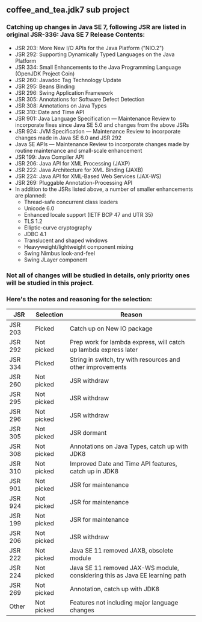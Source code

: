 ## coffee_and_tea.jdk7 sub project

### Catching up changes in Java SE 7, following JSR are listed in original JSR-336: Java SE 7 Release Contents:

- JSR 203: More New I/O APIs for the Java Platform ("NIO.2")
- JSR 292: Supporting Dynamically Typed Languages on the Java Platform
- JSR 334: Small Enhancements to the Java Programming Language (OpenJDK Project Coin)
- JSR 260: Javadoc Tag Technology Update
- JSR 295: Beans Binding
- JSR 296: Swing Application Framework
- JSR 305: Annotations for Software Defect Detection
- JSR 308: Annotations on Java Types
- JSR 310: Date and Time API
- JSR 901: Java Language Specification — Maintenance Review to incorporate fixes since Java SE 5.0 and changes from the above JSRs
- JSR 924: JVM Specification — Maintenance Review to incorporate changes made in Java SE 6.0 and JSR 292
- Java SE APIs — Maintenance Review to incorporate changes made by routine maintenance and small-scale enhancement
- JSR 199: Java Compiler API
- JSR 206: Java API for XML Processing (JAXP)
- JSR 222: Java Architecture for XML Binding (JAXB)
- JSR 224: Java API for XML-Based Web Services (JAX-WS)
- JSR 269: Pluggable Annotation-Processing API
- In addition to the JSRs listed above, a number of smaller enhancements are planned:
    * Thread-safe concurrent class loaders
    * Unicode 6.0
    * Enhanced locale support (IETF BCP 47 and UTR 35)
    * TLS 1.2
    * Elliptic-curve cryptography
    * JDBC 4.1
    * Translucent and shaped windows
    * Heavyweight/lightweight component mixing
    * Swing Nimbus look-and-feel
    * Swing JLayer component

### Not all of changes will be studied in details, only priority ones will be studied in this project. 
### Here's the notes and reasoning for the selection:

| JSR     | Selection  | Reason                                                                   |
| ------- | ---------- | ------------------------------------------------------------------------ |
| JSR 203 | Picked     | Catch up on  New IO package                                              |
| JSR 292 | Not picked | Prep work for lambda express, will catch up lambda express later         |
| JSR 334 | Picked     | String in switch, try with resources and other improvements              |
| JSR 260 | Not picked | JSR withdraw                                                             |
| JSR 295 | Not picked | JSR withdraw                                                             |
| JSR 296 | Not picked | JSR withdraw                                                             |
| JSR 305 | Not picked | JSR dormant                                                              |
| JSR 308 | Not picked | Annotations on Java Types, catch up with JDK8                            |
| JSR 310 | Not picked | Improved Date and Time API features, catch up in JDK8                    | 
| JSR 901 | Not picked | JSR for maintenance                                                      |
| JSR 924 | Not picked | JSR for maintenance                                                      |
| JSR 199 | Not picked | JSR for maintenance                                                      |
| JSR 206 | Not picked | JSR withdraw                                                             |
| JSR 222 | Not picked | Java SE 11 removed JAXB, obsolete module                                 |
| JSR 224 | Not picked | Java SE 11 removed JAX-WS module, considering this as Java EE learning path | 
| JSR 269 | Not picked | Annotation, catch up with JDK8                                           |
| Other   | Not picked | Features not including major language changes                            |

